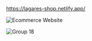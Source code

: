 https://lagares-shop.netlify.app/

![Ecommerce Website](https://github.com/gdutralagares/e-comerce/assets/61439293/653f3ac5-f194-426c-b3b0-f2cca2007a6b)

![Group 18](https://github.com/gdutralagares/e-comerce/assets/61439293/614d4272-483f-40eb-98e5-71353964fb5b)
